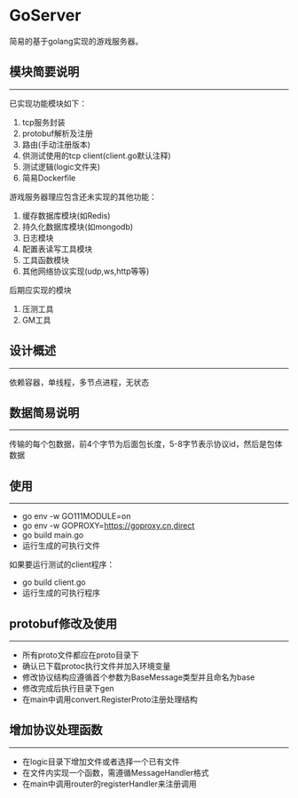 # GoServer

简易的基于golang实现的游戏服务器。

## 模块简要说明
----

已实现功能模块如下：
1. tcp服务封装
2. protobuf解析及注册
3. 路由(手动注册版本)
4. 供测试使用的tcp client(client.go默认注释)
5. 测试逻辑(logic文件夹)
6. 简易Dockerfile

游戏服务器理应包含还未实现的其他功能：
1. 缓存数据库模块(如Redis)
2. 持久化数据库模块(如mongodb)
3. 日志模块
4. 配置表读写工具模块
5. 工具函数模块
6. 其他网络协议实现(udp,ws,http等等)

后期应实现的模块
1. 压测工具
2. GM工具

## 设计概述
----

依赖容器，单线程，多节点进程，无状态


## 数据简易说明
----

传输的每个包数据，前4个字节为后面包长度，5-8字节表示协议id，然后是包体数据

## 使用
----

* go env -w GO111MODULE=on
* go env -w GOPROXY=https://goproxy.cn,direct
* go build main.go
* 运行生成的可执行文件

如果要运行测试的client程序：
* go build client.go
* 运行生成的可执行程序

## protobuf修改及使用
----
* 所有proto文件都应在proto目录下
* 确认已下载protoc执行文件并加入环境变量
* 修改协议结构应遵循首个参数为BaseMessage类型并且命名为base
* 修改完成后执行目录下gen
* 在main中调用convert.RegisterProto注册处理结构


## 增加协议处理函数
----
* 在logic目录下增加文件或者选择一个已有文件
* 在文件内实现一个函数，需遵循MessageHandler格式
* 在main中调用router的registerHandler来注册调用